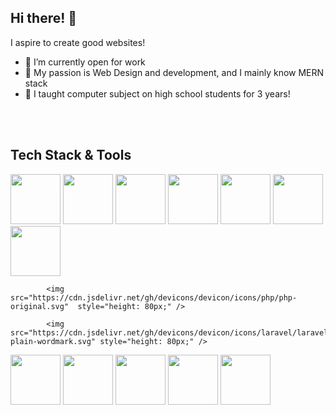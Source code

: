 ## Hi there! 👋
I aspire to create good websites!

- 👋 I’m currently open for work
- 💼 My passion is Web Design and development, and I mainly know MERN stack
- 💬 I taught computer subject on high school students for 3 years!

<br/>

<br/>

## Tech Stack & Tools

<div>
  <img src="https://cdn.jsdelivr.net/gh/devicons/devicon/icons/html5/html5-original.svg" style="height: 80px;"/>
  <img src="https://cdn.jsdelivr.net/gh/devicons/devicon/icons/css3/css3-original.svg" style="height: 80px;"/>
  <img src="https://cdn.jsdelivr.net/gh/devicons/devicon/icons/javascript/javascript-original.svg" style="height: 80px;"/>
  <img src="https://cdn.jsdelivr.net/gh/devicons/devicon/icons/react/react-original.svg" style="height: 80px;"/>
  <img src="https://cdn.jsdelivr.net/gh/devicons/devicon/icons/mongodb/mongodb-original-wordmark.svg" style="height: 80px;"/>
  <img src="https://cdn.jsdelivr.net/gh/devicons/devicon/icons/express/express-original.svg" style="height: 80px;"/>
  <img src="https://cdn.jsdelivr.net/gh/devicons/devicon/icons/nodejs/nodejs-original.svg" style="height: 80px;"/>
  
            <img src="https://cdn.jsdelivr.net/gh/devicons/devicon/icons/php/php-original.svg"  style="height: 80px;" />
          
            <img src="https://cdn.jsdelivr.net/gh/devicons/devicon/icons/laravel/laravel-plain-wordmark.svg" style="height: 80px;" />
          
  <img src="https://cdn.jsdelivr.net/gh/devicons/devicon/icons/sass/sass-original.svg" style="height: 80px;"/>
  <img src="https://cdn.jsdelivr.net/gh/devicons/devicon/icons/mysql/mysql-original-wordmark.svg" style="height: 80px;"/>
  <img src="https://cdn.jsdelivr.net/gh/devicons/devicon/icons/git/git-original-wordmark.svg" style="height: 80px;"/>
  <img src="https://cdn.jsdelivr.net/gh/devicons/devicon/icons/vscode/vscode-original.svg" style="height: 80px;"/>
  <img src="https://cdn.jsdelivr.net/gh/devicons/devicon/icons/github/github-original.svg" style="height: 80px;"/>   
</div>
